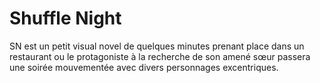 # Shuffle Night

SN est un petit visual novel de quelques minutes prenant place dans un restaurant ou le protagoniste à la recherche de son amené sœur passera une soirée mouvementée avec divers personnages excentriques.
